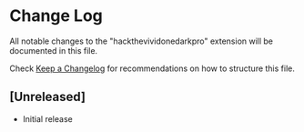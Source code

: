 # Change Log

All notable changes to the "hackthevividonedarkpro" extension will be documented in this file.

Check [Keep a Changelog](http://keepachangelog.com/) for recommendations on how to structure this file.

## [Unreleased]

- Initial release

